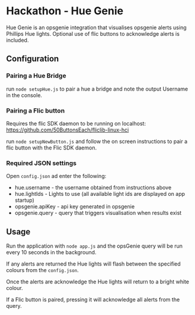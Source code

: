 # Hackathon - Hue Genie

Hue Genie is an opsgenie integration that visualises opsgenie alerts using Phillips Hue lights.
Optional use of flic buttons to acknowledge alerts is included.

## Configuration

### Pairing a Hue Bridge

run `node setupHue.js` to pair a hue a bridge and note the output Username in the console.

### Pairing a Flic button

Requires the flic SDK daemon to be running on localhost: https://github.com/50ButtonsEach/fliclib-linux-hci

run `node setupNewButton.js` and follow the on screen instructions to pair a flic button with the Flic SDK daemon.

### Required JSON settings

Open `config.json` ad enter the following:

-   hue.username - the username obtained from instructions above
-   hue.lightIds - Lights to use (all available light ids are displayed on app startup)
-   opsgenie.apiKey - api key generated in opsgenie
-   opsgenie.query - query that triggers visualisation when results exist

## Usage

Run the application with `node app.js` and the opsGenie query will be run every 10 seconds in the background.

If any alerts are returned the Hue lights will flash between the specified colours from the `config.json`.

Once the alerts are acknowledge the Hue lights will return to a bright white colour.

If a Flic button is paired, pressing it will acknowledge all alerts from the query.
